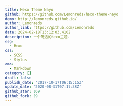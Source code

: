 ```yaml
---
title: Hexo Theme Nayo
github: https://github.com/Lemonreds/hexo-theme-nayo
demo: http://lemonreds.github.io/
author: Lemonreds
author_link: https://github.com/Lemonreds
date: 2024-02-18T13:12:03.410Z
description: 一个简洁的Hexo主题.
ssg:
  - Hexo
css:
  - SCSS
  - Stylus
cms:
  - Markdown
category: []
draft: false
publish_date: '2017-10-17T06:15:15Z'
update_date: '2020-08-31T07:17:38Z'
github_star: 169
github_fork: 19
---
```

